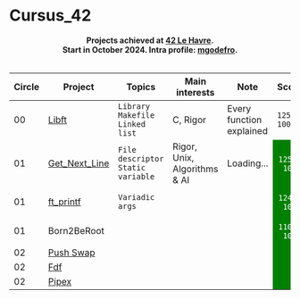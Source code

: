 # Cursus_42

<p align="center">
	<b>
	Projects achieved at <a href="https://42lehavre.fr/">42 Le Havre</a>.
	<br>
	Start in October 2024. Intra profile: <a href="https://profile.intra.42.fr/users/mgodefro">mgodefro</a>.
	<br><br>
	</b>
</p>
<table align="center">
	<thead>
		<tr>
			<th>Circle</th>
			<th>Project</th>
			<th>Topics</th>
			<th>Main interests</th>
			<th>Note</th>
			<th>Score</th>
		</tr>
	</thead>
	<tbody>
		<tr>
			<td>00</td>
			<td><a href="https://github.com/MaximeGDFR/Libft_42">Libft</a></td>
			<td><code>Library</code> <code>Makefile</code> <code>Linked list</code></td>
			<td>C, Rigor</td>
			<td>Every function explained</td>
			<td><code>125 / 100</code></td>
		</tr>
		<tr>
			<td>01</td>
			<td><a href="https://github.com/MaximeGDFR/GNL_42">Get_Next_Line</a></td>
			<td><code>File descriptor</code> <code>Static variable</code></td>
			<td>Rigor, Unix, Algorithms & AI</td>
			<td>Loading...</td>
			<td style="background-color: green; color: white; text-align: center; vertical-align: middle; padding: 10px;"><code>125 / 100</code></td>
		</tr>
		<tr>
			<td>01</td>
			<td><a href="lien ft_printf">ft_printf</a></td>
			<td><code>Variadic args</code></td>
			<td></td>
			<td></td>
			<td style="background-color: green; color: white; text-align: center; vertical-align: middle; padding: 10px;"><code>124 / 100</code></td>
		</tr>
		<tr>
			<td>01</td>
			<td>Born2BeRoot</td>
			<td></td>
			<td></td>
			<td></td>
			<td style="background-color: green; color: white; text-align: center; vertical-align: middle; padding: 10px;"><code>110 / 100</code></td>
		</tr>
		<tr>
			<td>02</td>
			<td><a href="https://github.com/ulyssegerkens/push_swap">Push Swap</a></td>
			<td></td>
			<td></td>
			<td></td>
			<td style="background-color: green; color: white; text-align: center; vertical-align: middle; padding: 10px;"></td>
		</tr>
		<tr>
			<td>02</td>
			<td><a href="lien fdf">Fdf</a></td>
			<td></td>
			<td></td>
			<td></td>
			<td style="background-color: green; color: white; text-align: center; vertical-align: middle; padding: 10px;"></td>
		</tr>
		<tr>
			<td>02</td>
			<td><a href="lien pipex">Pipex</a></td>
			<td></td>
			<td></td>
			<td></td>
			<td style="background-color: green; color: white; text-align: center; vertical-align: middle; padding: 10px;"></td>
		</tr>	
	</tbody>
</table>
